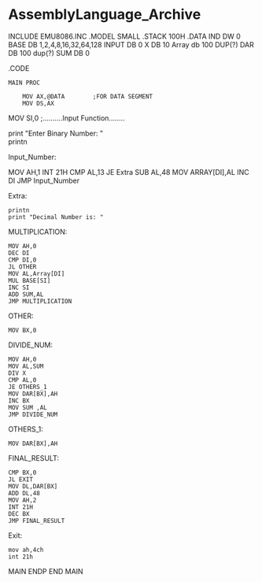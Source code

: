# AssemblyLanguage_Archive
INCLUDE EMU8086.INC
.MODEL SMALL
.STACK 100H
.DATA
    IND DW 0
    BASE DB 1,2,4,8,16,32,64,128
    INPUT DB 0
    X DB 10
    Array db 100 DUP(?)
    DAR DB 100 dup(?)
    SUM DB 0 
 
.CODE
 
    MAIN PROC
 
        MOV AX,@DATA        ;FOR DATA SEGMENT
        MOV DS,AX
 
 
  MOV SI,0
;..........Input Function........   

print "Enter Binary Number: "  
    printn
  
Input_Number: 

 MOV AH,1
    INT 21H
    CMP AL,13
    JE Extra
    SUB AL,48
    MOV ARRAY[DI],AL
    INC DI
    JMP Input_Number
 
Extra:
  
    printn
    print "Decimal Number is: "
 
MULTIPLICATION: 

    MOV AH,0
    DEC DI
    CMP DI,0
    JL OTHER
    MOV AL,Array[DI]
    MUL BASE[SI]
    INC SI
    ADD SUM,AL
    JMP MULTIPLICATION
 
 
 
 
OTHER:   

    MOV BX,0  
 
DIVIDE_NUM: 

    MOV AH,0
    MOV AL,SUM
    DIV X
    CMP AL,0
    JE OTHERS_1
    MOV DAR[BX],AH
    INC BX
    MOV SUM ,AL
    JMP DIVIDE_NUM
 
OTHERS_1:   

    MOV DAR[BX],AH
 
FINAL_RESULT:

    CMP BX,0
    JL EXIT
    MOV DL,DAR[BX]
    ADD DL,48
    MOV AH,2
    INT 21H
    DEC BX
    JMP FINAL_RESULT    
 
 
Exit:

    mov ah,4ch
    int 21h 
 
MAIN ENDP
    END MAIN
